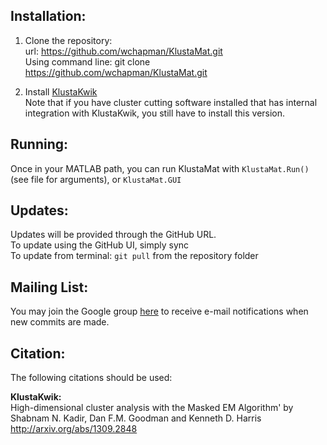 ## Installation:

1. Clone the repository:<br>
   url: https://github.com/wchapman/KlustaMat.git<br>
   Using command line: git clone https://github.com/wchapman/KlustaMat.git<br>
   
2. Install [KlustaKwik](https://github.com/klusta-team/example)<br>
   Note that if you have cluster cutting software installed that has internal integration with KlustaKwik, you still have to install this version.<br>
   
## Running:
Once in your MATLAB path, you can run KlustaMat with `KlustaMat.Run()` (see file for arguments), or `KlustaMat.GUI`

## Updates:
Updates will be provided through the GitHub URL. <br>
To update using the GitHub UI, simply sync<br>
To update from terminal: `git pull` from the repository folder

## Mailing List:
You may join the Google group [here](https://groups.google.com/forum/#!forum/klustamat) to receive e-mail notifications when new commits are made. 

## Citation:
The following citations should be used:

**KlustaKwik:**<br>
High-dimensional cluster analysis with the Masked EM Algorithm' by Shabnam N. Kadir, Dan F.M. Goodman and Kenneth D. Harris
http://arxiv.org/abs/1309.2848
